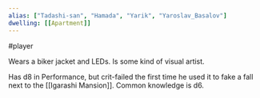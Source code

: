 ```yaml
---
alias: ["Tadashi-san", "Hamada", "Yarik", "Yaroslav_Basalov"]
dwelling: [[Apartment]]
---
```

#player 

Wears a biker jacket and LEDs.
Is some kind of visual artist. 

Has d8 in Performance, but crit-failed the first time he used it to fake a fall next to the [[Igarashi Mansion]].
Common knowledge is d6.

